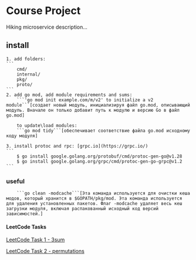 # Course Project

Hiking microservice description...

## install

    1. add folders:
    ```
        cmd/
        internal/
        pkg/
        proto/
    ```
    2. add go mod, add module requirements and sums:
        ```'go mod init example.com/m/v2' to initialize a v2 module```[создает новый модуль, инициализируя файл go.mod, описывающий модуль. Вначале он только добавит путь к модулю и версию Go в файл go.mod]

        to update\load modules:
        ```go mod tidy```[обеспечивает соответствие файла go.mod исходному коду модуля]

    3. install protoc and rpc: [grpc.io](https://grpc.io/)
    ```
        $ go install google.golang.org/protobuf/cmd/protoc-gen-go@v1.28
        $ go install google.golang.org/grpc/cmd/protoc-gen-go-grpc@v1.2
    ```

### useful

        ```go clean -modcache```[Эта команда используется для очистки кеша модов, который хранится в $GOPATH/pkg/mod. Эта команда используется для удаления установленных пакетов. Флаг -modcache удаляет весь кеш загрузки модуля, включая распакованный исходный код версий зависимостей.]

#### LeetCode Tasks

[LeetCode Task 1 - 3sum](https://leetcode.com/problems/3sum)

[LeetCode Task 2 - permutations](https://leetcode.com/problems/permutations)
